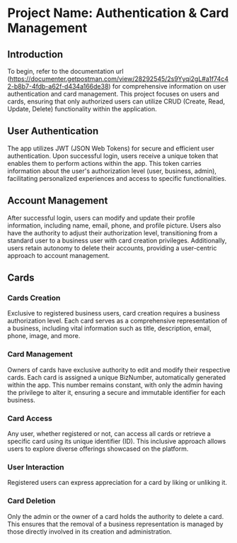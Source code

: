 # Project Name: Authentication & Card Management

## Introduction

To begin, refer to the documentation url (https://documenter.getpostman.com/view/28292545/2s9Yyqi2gL#a1f74c42-b8b7-4fdb-a62f-d434a166de38) for comprehensive information on user authentication and card management. This project focuses on users and cards, ensuring that only authorized users can utilize CRUD (Create, Read, Update, Delete) functionality within the application.

## User Authentication

The app utilizes JWT (JSON Web Tokens) for secure and efficient user authentication. Upon successful login, users receive a unique token that enables them to perform actions within the app. This token carries information about the user's authorization level (user, business, admin), facilitating personalized experiences and access to specific functionalities.

## Account Management

After successful login, users can modify and update their profile information, including name, email, phone, and profile picture. Users also have the authority to adjust their authorization level, transitioning from a standard user to a business user with card creation privileges. Additionally, users retain autonomy to delete their accounts, providing a user-centric approach to account management.

## Cards

### Cards Creation

Exclusive to registered business users, card creation requires a business authorization level. Each card serves as a comprehensive representation of a business, including vital information such as title, description, email, phone, image, and more.

### Card Management

Owners of cards have exclusive authority to edit and modify their respective cards. Each card is assigned a unique BizNumber, automatically generated within the app. This number remains constant, with only the admin having the privilege to alter it, ensuring a secure and immutable identifier for each business.

### Card Access

Any user, whether registered or not, can access all cards or retrieve a specific card using its unique identifier (ID). This inclusive approach allows users to explore diverse offerings showcased on the platform.

### User Interaction

Registered users can express appreciation for a card by liking or unliking it.

### Card Deletion

Only the admin or the owner of a card holds the authority to delete a card. This ensures that the removal of a business representation is managed by those directly involved in its creation and administration.
